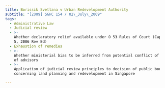 ```yaml
---
title: Borissik Svetlana v Urban Redevelopment Authority
subtitle: "[2009] SGHC 154 / 02\_July\_2009"
tags:
  - Administrative Law
  - Judicial review
  - >-
    Whether declaratory relief available under O 53 Rules of Court (Cap 322, R
    5, 2006 Rev Ed)
  - Exhaustion of remedies
  - >-
    Whether ministerial bias to be inferred from potential conflict of interest
    of advisors
  - >-
    Application of judicial review principles to decision of public body
    concerning land planning and redevelopment in Singapore

---
```



